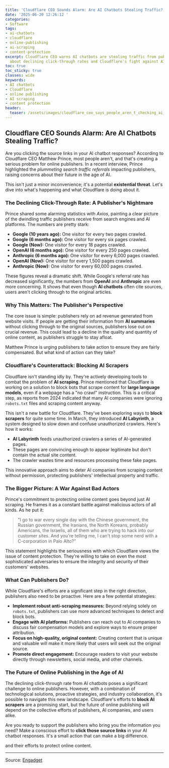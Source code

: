 ```yaml
---
title: 'Cloudflare CEO Sounds Alarm: Are AI Chatbots Stealing Traffic?'
date: '2025-06-20 12:26:12 '
categories:
- Software
tags:
- ai-chatbots
- cloudflare
- online-publishing
- ai-scraping
- content-protection
excerpt: Cloudflare CEO warns AI chatbots are stealing traffic from publishers. Learn
  about declining click-through rates and Cloudflare's fight against AI scraping.
toc: true
toc_sticky: true
classes: wide
keywords:
- AI chatbots
- Cloudflare
- online publishing
- AI scraping
- content protection
header:
  teaser: /assets/images/cloudflare_ceo_says_people_aren_t_checking_ai_chat_20250620122612.jpg
---
```


## Cloudflare CEO Sounds Alarm: Are AI Chatbots Stealing Traffic?

Are you clicking the source links in your AI chatbot responses? According to Cloudflare CEO Matthew Prince, most people aren't, and that's creating a serious problem for online publishers. In a recent interview, Prince highlighted the *plummeting search traffic referrals* impacting publishers, raising concerns about their future in the age of AI.

This isn't just a minor inconvenience; it's a potential **existential threat**. Let's dive into what's happening and what Cloudflare is doing about it.

### The Declining Click-Through Rate: A Publisher's Nightmare

Prince shared some alarming statistics with *Axios*, painting a clear picture of the dwindling traffic publishers receive from search engines and AI platforms. The numbers are pretty stark:

*   **Google (10 years ago):** One visitor for every two pages crawled.
*   **Google (6 months ago):** One visitor for every six pages crawled.
*   **Google (Now):** One visitor for every 18 pages crawled.
*   **OpenAI (6 months ago):** One visitor for every 250 pages crawled.
*   **Anthropic (6 months ago):** One visitor for every 6,000 pages crawled.
*   **OpenAI (Now):** One visitor for every 1,500 pages crawled.
*   **Anthropic (Now):** One visitor for every 60,000 pages crawled.

These figures reveal a dramatic shift. While Google's referral rate has decreased significantly, the numbers from **OpenAI** and **Anthropic** are even more concerning. It shows that even though **AI chatbots** often cite sources, users aren't clicking through to the original articles.

### Why This Matters: The Publisher's Perspective

The core issue is simple: publishers rely on ad revenue generated from website visits. If people are getting their information from **AI summaries** without clicking through to the original sources, publishers lose out on crucial revenue. This could lead to a decline in the quality and quantity of online content, as publishers struggle to stay afloat.

Matthew Prince is urging publishers to take action to ensure they are fairly compensated. But what kind of action can they take?

### Cloudflare's Counterattack: Blocking AI Scrapers

Cloudflare isn't standing idly by. They're actively developing tools to combat the problem of **AI scraping**. Prince mentioned that Cloudflare is working on a solution to block bots that scrape content for **large language models**, even if a webpage has a "no crawl" instruction. This is a critical step, as reports from 2024 indicated that many AI companies were ignoring `robots.txt` files and scraping content anyway.

This isn't a new battle for Cloudflare. They've been exploring ways to **block scrapers** for quite some time. In March, they introduced **AI Labyrinth**, a system designed to slow down and confuse unauthorized crawlers. Here's how it works:

*   **AI Labyrinth** feeds unauthorized crawlers a series of AI-generated pages.
*   These pages are convincing enough to appear legitimate but don't contain the actual site content.
*   The crawler wastes time and resources processing these fake pages.

This innovative approach aims to deter AI companies from scraping content without permission, protecting publishers' intellectual property and traffic.

### The Bigger Picture: A War Against Bad Actors

Prince's commitment to protecting online content goes beyond just AI scraping. He frames it as a constant battle against malicious actors of all kinds. As he put it:

>"I go to war every single day with the Chinese government, the Russian government, the Iranians, the North Koreans, probably Americans, the Israelis, all of them who are trying to hack into our customer sites. And you're telling me, I can't stop some nerd with a C-corporation in Palo Alto?"

This statement highlights the seriousness with which Cloudflare views the issue of content protection. They're willing to take on even the most sophisticated adversaries to ensure the integrity and security of their customers' websites.

### What Can Publishers Do?

While Cloudflare's efforts are a significant step in the right direction, publishers also need to be proactive. Here are a few potential strategies:

*   **Implement robust anti-scraping measures:** Beyond relying solely on `robots.txt`, publishers can use more advanced techniques to detect and block bots.
*   **Engage with AI platforms:** Publishers can reach out to AI companies to discuss fair compensation models and explore ways to ensure proper attribution.
*   **Focus on high-quality, original content:** Creating content that is unique and valuable will make it more likely that users will seek out the original source.
*   **Promote direct engagement:** Encourage readers to visit your website directly through newsletters, social media, and other channels.

### The Future of Online Publishing in the Age of AI

The declining click-through rate from AI chatbots poses a significant challenge to online publishers. However, with a combination of technological solutions, proactive strategies, and industry collaboration, it's possible to navigate this new landscape. Cloudflare's efforts to **block AI scrapers** are a promising start, but the future of online publishing will depend on the collective efforts of publishers, AI companies, and users alike.

Are you ready to support the publishers who bring you the information you need? Make a conscious effort to **click those source links** in your AI chatbot responses. It's a small action that can make a big difference.

 and their efforts to protect online content.

---

Source: [Engadget](https://www.engadget.com/ai/cloudflare-ceo-says-people-arent-checking-ai-chatbots-source-links-120016921.html?src=rss)